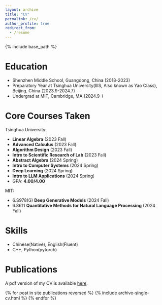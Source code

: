 ```yaml
---
layout: archive
title: "CV"
permalink: /cv/
author_profile: true
redirect_from:
  - /resume
---
```


{% include base_path %}

Education
======
* Shenzhen Middle School, Guangdong, China (2018-2023)
* Preparatory Year at Tsinghua University(IIIS, Also known as Yao Class), Beijing, China (2023.9-2024.7)
* Undergrad at MIT, Cambridge, MA (2024.9-)

Core Courses Taken
======
Tsinghua University:
* **Linear Algebra** (2023 Fall)
* **Advanced Calculus** (2023 Fall)
* **Algorithm Design** (2023 Fall)
* **Intro to Scientific Research of Lab** (2023 Fall)
* **Abstract Algebra** (2024 Spring)
* **Intro to Computer Systems** (2024 Spring)
* **Deep Learning** (2024 Spring)
* **Intro to LLM Applications** (2024 Spring)
* GPA: **4.00/4.00**

MIT:
* 6.S978(G) **Deep Generative Models** (2024 Fall)
* 6.8611 **Quantitative Methods for Natural Language Processing** (2024 Fall)
  
Skills
======
* Chinese(Native), English(Fluent)
* C++, Python(pytorch)

Publications
======

A pdf version of my CV is available [here](http://jzc-2007.github.io/files/CV.pdf).
  
  {% for post in site.publications reversed %}
    {% include archive-single-cv.html %}
  {% endfor %}
